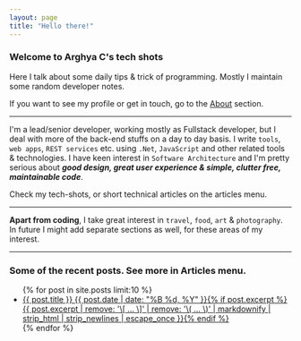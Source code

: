 ```yaml
---
layout: page
title: "Hello there!"
---
```


### Welcome to Arghya C's tech shots

Here I talk about some daily tips & trick of programming. 
Mostly I maintain some random developer notes.

If you want to see my profile or get in touch, go to the [About](/about) section.

----

I'm a lead/senior developer, working mostly as Fullstack developer, but I deal with more of the back-end stuffs on a day to day basis. I write `tools`, `web apps`, `REST services` etc. using `.Net`, `JavaScript` and other related tools & technologies. I have keen interest in `Software Architecture` and I'm pretty serious about ***good design, great user experience & simple, clutter free, maintainable code***.

Check my tech-shots, or short technical articles on the articles menu.

----

**Apart from coding**, I take great interest in `travel`, `food`, `art` & `photography`. In future I might add separate sections as well, for these areas of my interest.

----

### Some of the recent posts. See more in Articles menu.

<ul class="post-list">
{% for post in site.posts limit:10 %}
  <li><article><a href="{{ site.url }}{{ post.url }}">{{ post.title }} <span class="entry-date"><time datetime="{{ post.date | date_to_xmlschema }}">{{ post.date | date: "%B %d, %Y" }}</time></span>{% if post.excerpt %} <span class="excerpt">{{ post.excerpt | remove: '\[ ... \]' | remove: '\( ... \)' | markdownify | strip_html | strip_newlines | escape_once }}</span>{% endif %}</a></article></li>
{% endfor %}
</ul>